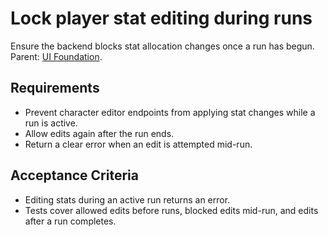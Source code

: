 # Lock player stat editing during runs
Ensure the backend blocks stat allocation changes once a run has begun. Parent: [UI Foundation](../planning/e26e5ed7-ui-foundation-plan.md).

## Requirements
- Prevent character editor endpoints from applying stat changes while a run is active.
- Allow edits again after the run ends.
- Return a clear error when an edit is attempted mid-run.

## Acceptance Criteria
- Editing stats during an active run returns an error.
- Tests cover allowed edits before runs, blocked edits mid-run, and edits after a run completes.

